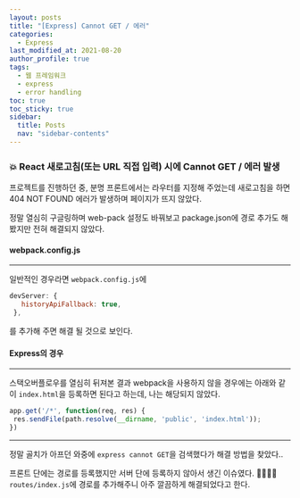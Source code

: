 ```yaml
---
layout: posts
title: "[Express] Cannot GET / 에러"
categories:
  - Express
last_modified_at: 2021-08-20
author_profile: true
tags:
  - 웹 프레임워크
  - express
  - error handling
toc: true
toc_sticky: true
sidebar:
  title: Posts
  nav: "sidebar-contents"
---
```



### 💥 React 새로고침(또는 URL 직접 입력) 시에 Cannot GET / 에러 발생

프로젝트를 진행하던 중, 분명 프론트에서는 라우터를 지정해 주었는데 새로고침을 하면 404 NOT FOUND 에러가 발생하며 페이지가 뜨지 않았다. 

정말 열심히 구글링하며 web-pack 설정도 바꿔보고 package.json에 경로 추가도 해봤지만 전혀 해결되지 않았다.

#### webpack.config.js

----

일반적인 경우라면 ```webpack.config.js```에 

```js
devServer: {
   historyApiFallback: true,
 },
```

를 추가해 주면 해결 될 것으로 보인다.

#### Express의 경우

----

스택오버플로우를 열심히 뒤져본 결과 webpack을 사용하지 않을 경우에는 아래와 같이 ```index.html```을 등록하면 된다고 하는데, 나는 해당되지 않았다.

```js
app.get('/*', function(req, res) {
 res.sendFile(path.resolve(__dirname, 'public', 'index.html'));
})
```

----

정말 골치가 아프던 와중에 ```express cannot GET```을 검색했다가 해결 방법을 찾았다..

프론트 단에는 경로를 등록했지만 서버 단에 등록하지 않아서 생긴 이슈였다. 🤦‍♀️🤦‍♀️ ```routes/index.js```에 경로를 추가해주니 아주 깔끔하게 해결되었다고 한다.